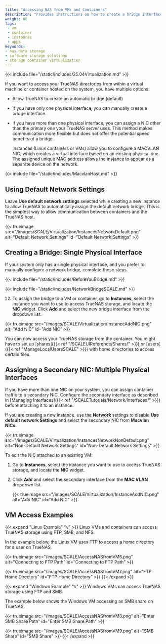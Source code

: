 ```yaml
---
title: "Accessing NAS from VMs and Containers"
description: "Provides instructions on how to create a bridge interface for virtual machines or applications and provides Linux and Windows examples."
weight: 60
tags:
 - vm
 - container
 - instances
 - apps
keywords:
- nas data storage
- software storage solutions
- storage container virtualization
---
```


{{< include file="/static/includes/25.04Virtualization.md" >}}

If you want to access your TrueNAS directories from within a virtual machine or container hosted on the system, you have multiple options:

* Allow TrueNAS to create an automatic bridge (default)
* If you have only one physical interface, you can manually create a bridge interface.
* If you have more than one physical interface, you can assign a NIC other than the primary one your TrueNAS server uses.
  This method makes communication more flexible but does not offer the potential speed benefits of a bridge.
  
  Instances (Linux containers or VMs) allow you to configure a MACVLAN NIC, which creates a virtual interface based on an existing physical one.
  The assigned unique MAC address allows the instance to appear as a separate device on the network.

{{< include file="/static/includes/MacvlanHost.md" >}}

## Using Default Network Settings

Leave **Use default network settings** selected while creating a new instance to allow TrueNAS to automatically assign the default network bridge.
This is the simplest way to allow communication between containers and the TrueNAS host.

{{< trueimage src="/images/SCALE/Virtualization/InstancesNetworkDefault.png" alt="Default Network Settings" id="Default Network Settings" >}}

## Creating a Bridge: Single Physical Interface

If your system only has a single physical interface, and you prefer to manually configure a network bridge, complete these steps.

{{< include file="/static/includes/BeforeYouBridge.md" >}}

{{< include file="/static/includes/NetworkBridgeSCALE.md" >}}

12. To assign the bridge to a VM or container, go to **Instances**, select the instance you want to use to access TrueNAS storage, and locate the **NIC** widget.
   Click **Add** and select the new bridge interface from the dropdown list.

   {{< trueimage src="/images/SCALE/Virtualization/InstanceAddNIC.png" alt="Add NIC" id="Add NIC" >}}

You can now access your TrueNAS storage from the container.
You might have to set up [shares]({{< ref "/SCALEUIReference/Shares/" >}}) or [users]({{< ref "ManageLocalUsersSCALE" >}}) with home directories to access certain files.

## Assigning a Secondary NIC: Multiple Physical Interfaces

If you have more than one NIC on your system, you can assign container traffic to a secondary NIC.
Configure the secondary interface as described in [Managing Interfaces]({{< ref "/SCALETutorials/Network/Interfaces/" >}}) before attaching it to an instance.

If you are creating a new instance, use the **Network** settings to disable **Use default network Settings** and select the secondary NIC from **Macvlan NICs**.

{{< trueimage src="/images/SCALE/Virtualization/InstancesNetworkNonDefault.png" alt="Non-Default Network Settings" id="Non-Default Network Settings" >}}

To edit the NIC attached to an existing VM:

1. Go to **Instances**, select the instance you want to use to access TrueNAS storage, and locate the **NIC** widget.

2. Click **Add** and select the secondary interface from the **MAC VLAN** dropdown list.

   {{< trueimage src="/images/SCALE/Virtualization/InstanceAddNIC.png" alt="Add NIC" id="Add NIC" >}}

## VM Access Examples

{{< expand "Linux Example" "v" >}}
Linux VMs and containers can access TrueNAS storage using FTP, SMB, and NFS.

In the example below, the Linux VM uses FTP to access a home directory for a user on TrueNAS.

{{< trueimage src="/images/SCALE/AccessNASfromVM6.png" alt="Connecting to FTP Path" id="Connecting to FTP Path" >}}

{{< trueimage src="/images/SCALE/AccessNASfromVM7.png" alt="FTP Home Directory" id="FTP Home Directory" >}}
{{< /expand >}}

{{< expand "Windows Example" "v" >}}
Windows VMs can access TrueNAS storage using FTP and SMB.

The example below shows the Windows VM accessing an SMB share on TrueNAS.

{{< trueimage src="/images/SCALE/AccessNASfromVM8.png" alt="Enter SMB Share Path" id="Enter SMB Share Path" >}}

{{< trueimage src="/images/SCALE/AccessNASfromVM9.png" alt="SMB Share" id="SMB Share" >}}
{{< /expand >}}
